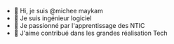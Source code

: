 - 👋 Hi, je suis @michee maykam
- 👀 Je suis ingénieur logiciel 
- 🌱 Je passionné par l'apprentissage des NTIC
- 💞️ J'aime contribué dans les grandes réalisation Tech 

<!---
mthweb/Michée MAYKAM is a ✨ special ✨ repository because its `README.md` (this file) appears on your GitHub profile.
You can click the Preview link to take a look at your changes.
--->
